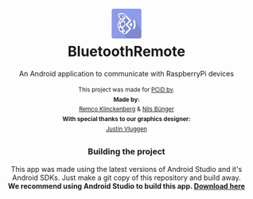 <h1 align="center">
  <img  src="https://raw.githubusercontent.com/noodle-/BluetoothRemote/master/app/src/main/res/drawable/ic_launcher.png?token=AAxmFZHp4J2UNZo6FjC3d_EqvF4HVj1oks5XOYg7wA%3D%3D" height="64" width="64" />
  <br/>
  BluetoothRemote
</h1>
<p align="center">
  An Android application to communicate with RaspberryPi devices<br/>
  <br>
  <sup>This project was made for <a href=http://www.pcdata.nl/>PCiD bv</a>.<br> 
  <b>Made by: </b><br>
  <a href=https://github.com/remco1250>Remco Klinckenberg</a> & <a href=https://github.com/noodle->Nils Bünger</a> <br>
  <b>With special thanks to our graphics designer: </b><br>
  <a href=https://veuwer.com/i/36ef.jpg>Justin Vluggen</a>
</p>
<h3 align="center">
  Building the project
</h3>
<p align="center">
This app was made using the latest versions of Android Studio and it's Android SDKs. Just make a git copy of this repository and build away.
<br>
<b>We recommend using Android Studio to build this app. <a href="http://developer.android.com/sdk/index.html">Download here</a>
</p>
